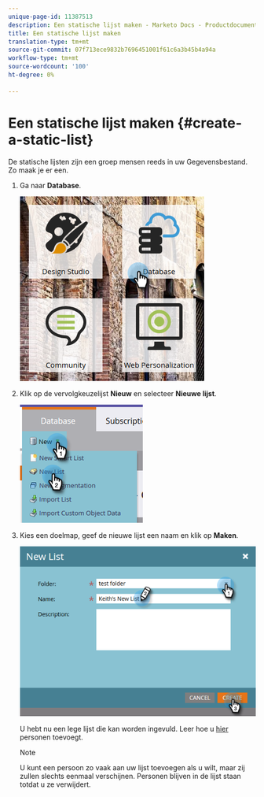 ```yaml
---
unique-page-id: 11387513
description: Een statische lijst maken - Marketo Docs - Productdocumentatie
title: Een statische lijst maken
translation-type: tm+mt
source-git-commit: 07f713ece9832b7696451001f61c6a3b45b4a94a
workflow-type: tm+mt
source-wordcount: '100'
ht-degree: 0%

---
```



# Een statische lijst maken {#create-a-static-list}

De statische lijsten zijn een groep mensen reeds in uw Gegevensbestand. Zo maak je er een.

1. Ga naar **Database**.

   ![](assets/db.png)

1. Klik op de vervolgkeuzelijst **Nieuw** en selecteer **Nieuwe lijst**.

   ![](assets/two.png)

1. Kies een doelmap, geef de nieuwe lijst een naam en klik op **Maken**.

   ![](assets/three.png)

   U hebt nu een lege lijst die kan worden ingevuld. Leer hoe u [hier](/help/marketo/product-docs/core-marketo-concepts/smart-lists-and-static-lists/static-lists/understanding-static-lists.md#ways-to-add-remove-people-from-a-list) personen toevoegt.

   >[!NOTE]
   >
   >U kunt een persoon zo vaak aan uw lijst toevoegen als u wilt, maar zij zullen slechts eenmaal verschijnen. Personen blijven in de lijst staan totdat u ze verwijdert.
